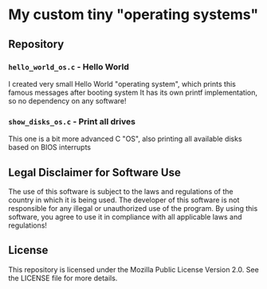 # My custom tiny "operating systems"

## Repository

### `hello_world_os.c` - Hello World
I created very small Hello World "operating system", which prints this famous messages after booting system
It has its own printf implementation, so no dependency on any software!

### `show_disks_os.c` - Print all drives
This one is a bit more advanced C "OS", also printing all available disks based on BIOS interrupts

## Legal Disclaimer for Software Use
The use of this software is subject to the laws and regulations of the country in which it is being used. The developer of this software is not responsible for any illegal or unauthorized use of the program. By using this software, you agree to use it in compliance with all applicable laws and regulations!

## License
This repository is licensed under the Mozilla Public License Version 2.0. See the LICENSE file for more details.
